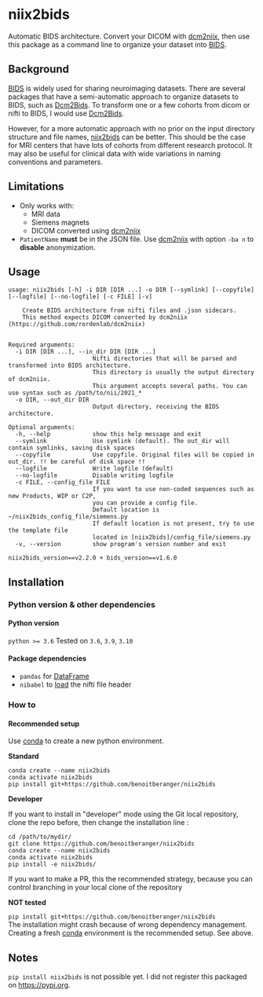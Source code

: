 # niix2bids

Automatic BIDS architecture. Convert your DICOM with [dcm2niix](https://github.com/rordenlab/dcm2niix), 
then use this package as a command line to organize your dataset into [BIDS](https://bids.neuroimaging.io/).


## Background

[BIDS](https://bids.neuroimaging.io/) is widely used for sharing neuroimaging datasets.
There are several packages that have a semi-automatic approach to organize datasets to BIDS, such as [Dcm2Bids](https://github.com/UNFmontreal/Dcm2Bids).
To transform one or a few cohorts from dicom or nifti to BIDS, I would use [Dcm2Bids](https://github.com/UNFmontreal/Dcm2Bids).

However, for a more automatic approach with no prior on the input directory structure and file names,
[niix2bids](https://github.com/benoitberanger/niix2bids) can be better.
This should be the case for MRI centers that have lots of cohorts from different research protocol.
It may also be useful for clinical data with wide variations in naming conventions and parameters.


## Limitations

- Only works with:
  - MRI data
  - Siemens magnets
  - DICOM converted using [dcm2niix](https://github.com/rordenlab/dcm2niix)
- `PatientName` **must** be in the JSON file. Use [dcm2niix](https://github.com/rordenlab/dcm2niix) with option `-ba n` to **disable** anonymization.


## Usage
```
usage: niix2bids [-h] -i DIR [DIR ...] -o DIR [--symlink] [--copyfile] [--logfile] [--no-logfile] [-c FILE] [-v]

    Create BIDS architecture from nifti files and .json sidecars.
    This method expects DICOM converted by dcm2niix (https://github.com/rordenlab/dcm2niix)
    

Required arguments:
  -i DIR [DIR ...], --in_dir DIR [DIR ...]
                        Nifti directories that will be parsed and transformed into BIDS architecture.
                        This directory is usually the output directory of dcm2niix.
                        This argument accepts several paths. You can use syntax such as /path/to/nii/2021_*
  -o DIR, --out_dir DIR
                        Output directory, receiving the BIDS architecture.

Optional arguments:
  -h, --help            show this help message and exit
  --symlink             Use symlink (default). The out_dir will contain symlinks, saving disk spaces
  --copyfile            Use copyfile. Original files will be copied in out_dir. !! be careful of disk space !!
  --logfile             Write logfile (default)
  --no-logfile          Disable writing logfile
  -c FILE, --config_file FILE
                        If you want to use non-coded sequences such as new Products, WIP or C2P,
                        you can provide a config file.
                        Default location is ~/niix2bids_config_file/siemens.py
                        If default location is not present, try to use the template file 
                        located in [niix2bids]/config_file/siemens.py
  -v, --version         show program's version number and exit

niix2bids_version==v2.2.0 + bids_version==v1.6.0
```


## Installation

### Python version & other dependencies 

#### Python version

`python >= 3.6` Tested on `3.6`, `3.9`, `3.10`

#### Package dependencies
- `pandas` for [DataFrame](https://pandas.pydata.org/docs/reference/api/pandas.DataFrame.html)
- `nibabel` to [load](https://nipy.org/nibabel/gettingstarted.html) the nifti file header


### How to

#### Recommended setup

Use [conda](https://docs.conda.io/en/latest/miniconda.html) to create a new python environment.

**Standard**

```
conda create --name niix2bids
conda activate niix2bids
pip install git+https://github.com/benoitberanger/niix2bids
```

**Developer**

If you want to install in "developer" mode using the Git local repository, clone the repo before, then change the installation line :

```
cd /path/to/mydir/
git clone https://github.com/benoitberanger/niix2bids
conda create --name niix2bids
conda activate niix2bids
pip install -e niix2bids/
```

If you want to make a PR, this the recommended strategy, because you can control branching in your local clone of the repository


**NOT tested**

`pip install git+https://github.com/benoitberanger/niix2bids`  
The installation might crash because of wrong dependency management.
Creating a fresh [conda](https://docs.conda.io/en/latest/miniconda.html) environment is the recommended setup.
See above.


## Notes

`pip install niix2bids` is not possible yet.
I did not register this packaged on https://pypi.org.
